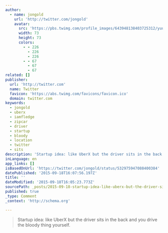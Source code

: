 ```yaml
---
author:
  - name: jongold
    url: 'http://twitter.com/jongold'
    avatar:
      src: 'https://pbs.twimg.com/profile_images/643948138403725312/yuubebXL_bigger.jpg'
      width: 73
      height: 73
      colors:
        - - 226
          - 226
          - 226
        - - 67
          - 67
          - 67
related: []
publisher:
  url: 'http://twitter.com'
  name: Twitter
  favicon: 'https://abs.twimg.com/favicons/favicon.ico'
  domain: twitter.com
keywords:
  - jongold
  - uberx
  - iamfledge
  - zipcar
  - driver
  - startup
  - bloody
  - location
  - twitter
  - sits
description: 'Startup idea: like UberX but the driver sits in the back and you drive the bloody thing yourself.'
inLanguage: en
app_links: []
isBasedOnUrl: 'https://twitter.com/jongold/status/532975947088400384'
datePublished: '2015-09-18T16:07:56.197Z'
title: ''
dateModified: '2015-09-18T16:05:23.773Z'
sourcePath: _posts/2015-09-18-startup-idea-like-uberx-but-the-driver-sits-in-the-back-and.md
published: true
_type: Comment
_context: 'http://schema.org'

---
```

> Startup idea&colon; like UberX but the driver sits in the back and you drive the bloody thing yourself&period;